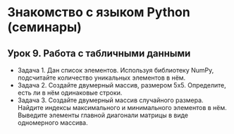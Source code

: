 # Знакомство с языком Python (семинары)  
## Урок 9. Работа с табличными данными  
* Задача 1. Дан список элементов. Используя библиотеку NumPy, подсчитайте количество уникальных элементов в нём.  
* Задача 2. Создайте двумерный массив, размером 5х5. Определите, есть ли в нём одинаковые строки.  
* Задача 3. Создайте двумерный массив случайного размера. Найдите индексы максимального и минимального элементов в нём.
Выведите элементы главной диагонали матрицы в виде одномерного массива.  